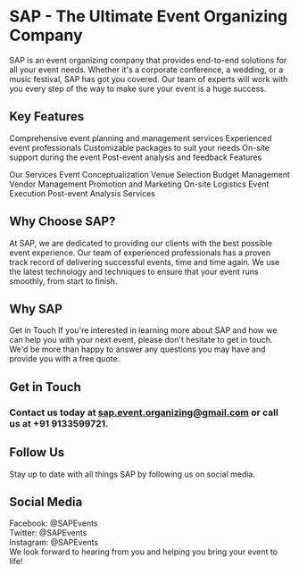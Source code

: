 # **SAP - The Ultimate Event Organizing Company**

SAP is an event organizing company that provides end-to-end solutions for all your event needs. Whether it's a corporate conference, a wedding, or a music festival, SAP has got you covered. Our team of experts will work with you every step of the way to make sure your event is a huge success.

## Key Features
Comprehensive event planning and management services
Experienced event professionals
Customizable packages to suit your needs
On-site support during the event
Post-event analysis and feedback
Features

Our Services
Event Conceptualization
Venue Selection
Budget Management
Vendor Management
Promotion and Marketing
On-site Logistics
Event Execution
Post-event Analysis
Services

## Why Choose SAP?
At SAP, we are dedicated to providing our clients with the best possible event experience. Our team of experienced professionals has a proven track record of delivering successful events, time and time again. We use the latest technology and techniques to ensure that your event runs smoothly, from start to finish.

## Why SAP

Get in Touch
If you're interested in learning more about SAP and how we can help you with your next event, please don't hesitate to get in touch. We'd be more than happy to answer any questions you may have and provide you with a free quote.

## Get in Touch
 
### Contact us today at sap.event.organizing@gmail.com or call us at +91 9133599721.

## Follow Us
Stay up to date with all things SAP by following us on social media.

## Social Media

Facebook: @SAPEvents <br />
Twitter: @SAPEvents <br />
Instagram: @SAPEvents <br />
We look forward to hearing from you and helping you bring your event to life!
